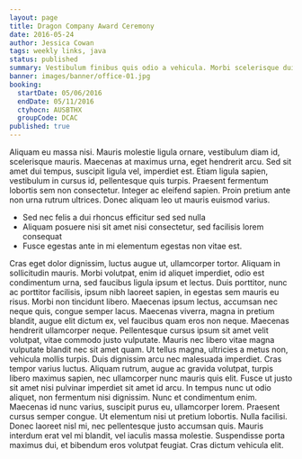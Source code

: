 ```yaml
---
layout: page
title: Dragon Company Award Ceremony
date: 2016-05-24
author: Jessica Cowan
tags: weekly links, java
status: published
summary: Vestibulum finibus quis odio a vehicula. Morbi scelerisque dui.
banner: images/banner/office-01.jpg
booking:
  startDate: 05/06/2016
  endDate: 05/11/2016
  ctyhocn: AUSBTHX
  groupCode: DCAC
published: true
---
```

Aliquam eu massa nisi. Mauris molestie ligula ornare, vestibulum diam id, scelerisque mauris. Maecenas at maximus urna, eget hendrerit arcu. Sed sit amet dui tempus, suscipit ligula vel, imperdiet est. Etiam ligula sapien, vestibulum in cursus id, pellentesque quis turpis. Praesent fermentum lobortis sem non consectetur. Integer ac eleifend sapien. Proin pretium ante non urna rutrum ultrices. Donec aliquam leo ut mauris euismod varius.

* Sed nec felis a dui rhoncus efficitur sed sed nulla
* Aliquam posuere nisi sit amet nisi consectetur, sed facilisis lorem consequat
* Fusce egestas ante in mi elementum egestas non vitae est.

Cras eget dolor dignissim, luctus augue ut, ullamcorper tortor. Aliquam in sollicitudin mauris. Morbi volutpat, enim id aliquet imperdiet, odio est condimentum urna, sed faucibus ligula ipsum et lectus. Duis porttitor, nunc ac porttitor facilisis, ipsum nibh laoreet sapien, in egestas sem mauris eu risus. Morbi non tincidunt libero. Maecenas ipsum lectus, accumsan nec neque quis, congue semper lacus. Maecenas viverra, magna in pretium blandit, augue elit dictum ex, vel faucibus quam eros non neque. Maecenas hendrerit ullamcorper neque. Pellentesque cursus ipsum sit amet velit volutpat, vitae commodo justo vulputate. Mauris nec libero vitae magna vulputate blandit nec sit amet quam. Ut tellus magna, ultricies a metus non, vehicula mollis turpis. Duis dignissim arcu nec malesuada imperdiet.
Cras tempor varius luctus. Aliquam rutrum, augue ac gravida volutpat, turpis libero maximus sapien, nec ullamcorper nunc mauris quis elit. Fusce ut justo sit amet nisi pulvinar imperdiet sit amet id arcu. In tempus nunc ut odio aliquet, non fermentum nisi dignissim. Nunc et condimentum enim. Maecenas id nunc varius, suscipit purus eu, ullamcorper lorem. Praesent cursus semper congue. Ut elementum nisi ut pretium lobortis. Nulla facilisi. Donec laoreet nisl mi, nec pellentesque justo accumsan quis. Mauris interdum erat vel mi blandit, vel iaculis massa molestie. Suspendisse porta maximus dui, et bibendum eros volutpat feugiat. Cras dictum vehicula elit.
